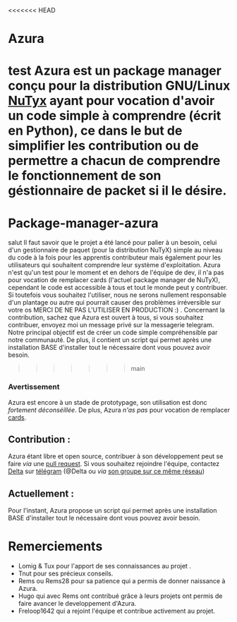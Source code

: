 <<<<<<< HEAD
# Azura
test
Azura est un package manager conçu pour la distribution GNU/Linux [NuTyx](https://nutyx.org) ayant pour vocation d'avoir un code simple à comprendre (écrit en Python), ce dans le but de simplifier les contribution ou de permettre a chacun de comprendre le fonctionnement de son géstionnaire de packet si il le désire. 
=======
# Package-manager-azura
salut
Il faut savoir que le projet a été lancé pour palier à un besoin, celui d'un gestionnaire de paquet (pour la distribution NuTyX) simple au niveau du code à la fois pour les apprentis contributeur mais également pour les utilisateurs qui souhaitent comprendre leur système d'exploitation. Azura n'est qu'un test pour le moment et en dehors de l'équipe de dev, il n'a pas pour vocation de remplacer cards (l'actuel package manager de NuTyX), cependant le code est accessible à tous et tout le monde peut y contribuer. Si toutefois vous souhaitez l'utiliser, nous ne serons nullement responsable d'un plantage ou autre qui pourrait causer des problèmes irréversible sur votre os MERCI DE NE PAS L'UTILISER EN PRODUCTION :) . Concernant la contribution, sachez que Azura est ouvert à tous, si vous souhaitez contribuer, envoyez moi un message privé sur la messagerie telegram. Notre principal objectif est de créer un code simple compréhensible par notre communauté.
De plus, il contient un script qui permet après une installation BASE d'installer tout le nécessaire dont vous pouvez avoir besoin.
>>>>>>> main

### Avertissement

Azura est encore à un stade de prototypage, son utilisation est donc *fortement déconséillée*. De plus, Azura *n'as pas* pour vocation de remplacer [cards](https://github.com/NuTyX/cards). 


## Contribution :

Azura étant libre et open source, contribuer à son développement peut se faire *via* une [pull request](https://github.com/Delta-Azura/Package-manager-azura/pulls). Si vous souhaitez rejoindre l'équipe, contactez [Delta](https://github.com/Delta-Azura) sur [télégram](https://telegram.org) (@Delta ou *via* [son groupe sur ce même réseau](https://t.me/joinchat/Sd0m11kiWnuIqk7l))


## Actuellement :

Pour l'instant, Azura propose un script qui permet après une installation BASE d'installer tout le nécessaire dont vous pouvez avoir besoin.

# Remerciements 

- Lomig & Tux pour l'apport de ses connaissances au projet .
- Tnut pour ses précieux conseils.
- Rems ou Rems28 pour sa patience qui a permis de donner naissance à Azura.
- Hugo qui avec Rems ont contribué grâce à leurs projets ont permis de faire avancer le developpement d'Azura.
- Freloop1642 qui a rejoint l'équipe et contribue activement au projet.
